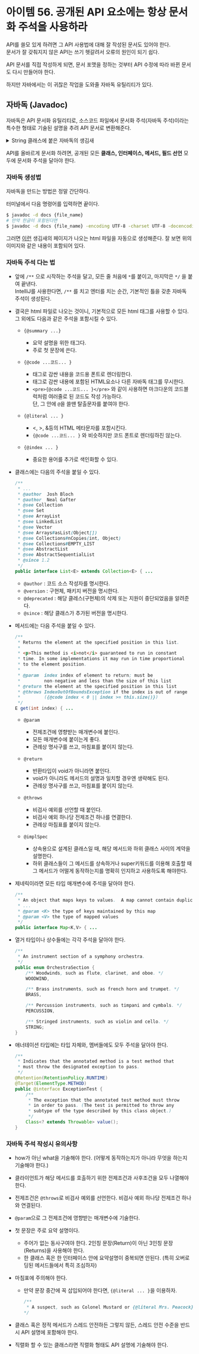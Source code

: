 # 아이템 56. 공개된 API 요소에는 항상 문서화 주석을 사용하라

API를 쓸모 있게 하려면 그 API 사용법에 대해 잘 작성된 문서도 있어야 한다. <br>
문서가 잘 갖춰지지 않은 API는 쓰기 헷갈려서 오류의 원인이 되기 쉽다.<br>

API 문서를 직접 작성하게 되면, 문서 포맷을 정하는 것부터 API 수정에 따라 바뀐 문서도 다시 만들어야 한다.

하지만 자바에서는 이 귀찮은 작업을 도와줄 자바독 유틸리티가 있다.

## 자바독 (Javadoc)

자바독은 API 문서화 유틸리티로, 소스코드 파일에서 문서화 주석(자바독 주석)이라는 특수한 형태로 기술된 설명을 추려 API 문서로 변환해준다.

<details>
<summary>String 클래스에 붙은 자바독의 생김새</summary>

![자바독의 생김새](https://github.com/TaemHam/effective-java-study/assets/95671168/9cb6b31f-75e6-4892-830c-56f24e93a22e)
</details>

API를 올바르게 문서화 하려면, 공개된 모든 **클래스, 인터페이스, 메서드, 필드 선언** 모두에 문서화 주석을 달아야 한다.

### 자바독 생성법

자바독을 만드는 방법은 정말 간단하다. 

터미널에서 다음 명령어를 입력하면 끝이다.

```bash
$ javadoc -d docs {file_name}
# 만약 한글이 포함된다면
$ javadoc -d docs {file_name} -encoding UTF-8 -charset UTF-8 -docencoding UTF-8
```

그러면 [이런](https://docs.oracle.com/javase/8/docs/api/java/lang/String.html) 생김새의 페이지가 나오는 html 파일을 자동으로 생성해준다. 잘 보면 위의 이미지와 같은 내용이 포함되어 있다.

### 자바독 주석 다는 법

* 앞에 `/**` 으로 시작하는 주석을 달고, 모든 줄 처음에 `*`를 붙이고, 마지막은 `*/` 을 붙여 끝낸다.<br>
IntelliJ를 사용한다면, `/**` 를 치고 엔터를 치는 순간, 기본적인 틀을 갖춘 자바독 주석이 생성된다.

* 결국은 html 파일로 나오는 것이니, 기본적으로 모든 html 태그를 사용할 수 있다. <br>
  그 외에도 다음과 같은 주석을 포함시킬 수 있다.
    
    * `{@summary ...}`

        * 요약 설명을 위한 태그다.
        * 주로 첫 문장에 쓴다.

    * `{@code ...코드... }`

        * 태그로 감싼 내용을 코드용 폰트로 렌더링한다.
        * 태그로 감싼 내용에 포함된 HTML요소나 다른 자바독 태그를 무시한다.
        * `<pre>{@code ...코드... }</pre>` 와 같이 사용하면 마크다운의 코드블럭처럼 여러줄로 된 코드도 작성 가능하다. <br>
        단, 그 안에 `@`을 쓸땐 탈출문자를 붙여야 한다.

    * `{@literal ... }`

        * <, >, &등의 HTML 메타문자를 포함시킨다.
        * `{@code ...코드... }` 와 비슷하지만 코드 폰트로 렌더링하진 않는다.

    * `{@index ... }`

        * 중요한 용어를 추가로 색인화할 수 있다.

* 클래스에는 다음의 주석을 붙일 수 있다.

    ```JAVA
    /**
     * ...
     * @author  Josh Bloch
     * @author  Neal Gafter
     * @see Collection
     * @see Set
     * @see ArrayList
     * @see LinkedList
     * @see Vector
     * @see Arrays#asList(Object[])
     * @see Collections#nCopies(int, Object)
     * @see Collections#EMPTY_LIST
     * @see AbstractList
     * @see AbstractSequentialList
     * @since 1.2
     */
    public interface List<E> extends Collection<E> { ...
    ```

    * `@author` : 코드 소스 작성자를 명시한다.
    * `@version` : 구현체, 패키지 버전을 명시한다.
    * `@deprecated` : 해당 클레스(구현체)의 삭제 또는 지원이 중단되었음을 알려준다.
    * `@since` : 해당 클래스가 추가된 버전을 명시한다.

* 메서드에는 다음 주석을 붙일 수 있다.

    ``` JAVA
    /**
     * Returns the element at the specified position in this list.
     *
     * <p>This method is <i>not</i> guaranteed to run in constant
     * time. In some implementations it may run in time proportional
     * to the element position.
     *
     * @param  index index of element to return; must be
     *         non-negative and less than the size of this list
     * @return the element at the specified position in this list
     * @throws IndexOutOfBoundsException if the index is out of range
     *         ({@code index < 0 || index >= this.size()})
     */
    E get(int index) { ...
    ```

    * `@param`

        * 전제조건에 영향받는 매개변수에 붙인다.
        * 모든 매개변수에 붙이는게 좋다.
        * 관례상 명사구를 쓰고, 마침표를 붙이지 않는다.

    * `@return`

        * 반환타입이 void가 아니라면 붙인다.
        * void가 아니라도 메서드의 설명과 일치할 경우엔 생략해도 된다.
        * 관례상 명사구를 쓰고, 마침표를 붙이지 않는다.

    * `@throws`

        * 비검사 예외를 선언할 때 붙인다.
        * 비검사 예외 하나당 전제조건 하나를 연결한다.
        * 관례상 마침표를 붙이지 않는다.

    * `@implSpec`
        
        * 상속용으로 설계된 클래스일 때, 해당 메서드와 하위 클래스 사이의 계약을 설명한다.
        * 하위 클래스들이 그 메서드를 상속하거나 super키워드를 이용해 호출할 때 그 메서드가 어떨게 동작하는지를 명확히 인지하고 사용하도록 해야한다.

* 제네릭이라면 모든 타입 매개변수에 주석을 달아야 한다.

    ```JAVA
    /**
     * An object that maps keys to values.  A map cannot contain duplicate keys; 
     * ...
     * @param <K> the type of keys maintained by this map
     * @param <V> the type of mapped values
     */
    public interface Map<K,V> { ...
    ```

* 열거 타입이나 상수들에는 각각 주석을 달아야 한다.

    ```JAVA
    /**
     * An instrument section of a symphony orchestra.
     */
    public enum OrchestraSection {
        /** Woodwinds, such as flute, clarinet, and oboe. */
        WOODWIND,

        /** Brass instruments, such as french horn and trumpet. */
        BRASS,

        /** Percussion instruments, such as timpani and cymbals. */
        PERCUSSION,

        /** Stringed instruments, such as violin and cello. */
        STRING;
    }
    ```

* 애너테이션 타입에는 타입 자체와, 멤버들에도 모두 주석을 달아야 한다.

    ```JAVA
    /**
     * Indicates that the annotated method is a test method that
     * must throw the designated exception to pass.
     */
    @Retention(RetentionPolicy.RUNTIME)
    @Target(ElementType.METHOD)
    public @interface ExceptionTest {
        /**
         * The exception that the annotated test method must throw
         * in order to pass. (The test is permitted to throw any
         * subtype of the type described by this class object.)
         */
        Class<? extends Throwable> value();
    }
    ```

### 자바독 주석 작성시 유의사항

* how가 아닌 what을 기술해야 한다. (어떻게 동작하는지가 아니라 무엇을 하는지 기술해야 한다.)

* 클라이언트가 해당 메서드를 호출하기 위한 전제조건과 사후조건을 모두 나열해야 한다.

* 전제조건은 `@throws`로 비검사 예외를 선언한다. 비검사 예외 하나당 전제조건 하나와 연결된다.

* `@param`으로 그 전제조건에 영향받는 매개변수에 기술한다.

* 첫 문장은 주로 요약 설명이다.

    * 주어가 없는 동사구여야 한다. 2인칭 문장(Return)이 아닌 3인칭 문장(Returns)을 사용해야 한다.
    * 한 클래스 혹은 한 인터페이스 안에 요약설명이 중복되면 안된다. (특히 오버로딩된 메서드들에서 특히 조심하자)

* 마침표에 주의해야 한다.

    * 만약 문장 중간에 꼭 삽입되어야 한다면, `{@literal ... }`을 이용하자.

        ```JAVA
        /**
         * A suspect, such as Colonel Mustard or {@literal Mrs. Peacock}.
        */
        ```

* 클래스 혹은 정적 메서드가 스레드 안전하든 그렇지 않든, 스레드 안전 수준을 반드시 API 설명에 포함해야 한다.

* 직렬화 할 수 있는 클래스라면 직렬화 형태도 API 설명에 기술해야 한다.
